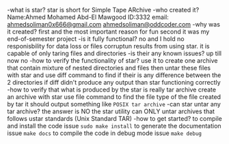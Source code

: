 -what is star?
  star is short for Simple Tape ARchive
-who created it?
  Name:Ahmed Mohamed Abd-El Mawgood 
  ID:3332
  email: ahmedsoliman0x666@gmail.com
         ahmedsoliman@oddcoder.com
-why was it created?
  first and the most important reason for fun
  second it was my end-of-semester project
-is it fully functional?
  no and I hold no responisbility for data loss or files corruptun
  results from using star.
  it is capable of only taring files and directories
-is their any known issues?
  up till now no
-how to verify the functionality of star?
  use it to create one archive that contain mixture of nested directories and 
  files
  then untar these files with star and use diff command to find if their is any
  difference between the 2 directories if diff didn't produce any output than
  star functioning correctly
-how to verify that what is produced by the star is really tar archive
  create an archive with star
  use file command to find the file type of the file created by tar
  it should output something like `POSIX tar archive`
-can star untar any tar archive?
  the answer is NO the star utility can ONLY untar archives that follows
  ustar standards (Unix Standard TAR)
-how to get started?
  to compile and install the code issue `sudo make install`
  to generate the documentation issue `make docs`
  to compile the code in debug mode issue `make debug`

